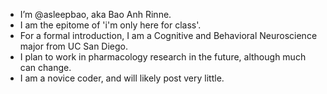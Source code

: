 - I’m @asleepbao, aka Bao Anh Rinne.
- I am the epitome of 'i'm only here for class'.
- For a formal introduction, I am a Cognitive and Behavioral Neuroscience major from UC San Diego. 
- I plan to work in pharmacology research in the future, although much can change.
- I am a novice coder, and will likely post very little.
